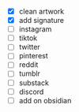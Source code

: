 - [x] clean artwork
- [x] add signature
- [ ] instagram 
- [ ] tiktok
- [ ] twitter
- [ ] pinterest
- [ ] reddit
- [ ] tumblr
- [ ] substack
- [ ] discord
- [ ] add on obsidian